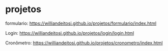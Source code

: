 # projetos

formulario: https://williandeitosi.github.io/projetos/formulario/index.html

Login: https://williandeitosi.github.io/projetos/login/login.html

Cronômetro: https://williandeitosi.github.io/projetos/cronometro/index.html
